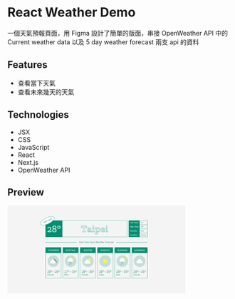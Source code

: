 # React Weather Demo

一個天氣預報頁面，用 Figma 設計了簡單的版面，串接 OpenWeather API 中的 Current weather data 以及 5 day weather forecast 兩支 api 的資料

## Features

- 查看當下天氣
- 查看未來幾天的天氣

## Technologies

- JSX
- CSS
- JavaScript
- React
- Next.js
- OpenWeather API

## Preview
<a href="public/img-weather-preview.png" target="_blank">
  <img src="public/img-weather-preview.png" alt="Weather Preview" style="width: 400px; height: auto;">
</a>
